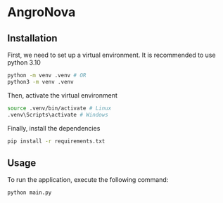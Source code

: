 # AngroNova

## Installation

First, we need to set up a virtual environment. It is recommended to use python 3.10

```bash
python -m venv .venv # OR
python3 -m venv .venv
```

Then, activate the virtual environment

```bash
source .venv/bin/activate # Linux
.venv\Scripts\activate # Windows
```

Finally, install the dependencies

```bash
pip install -r requirements.txt
```

## Usage

To run the application, execute the following command:

```bash
python main.py
```
